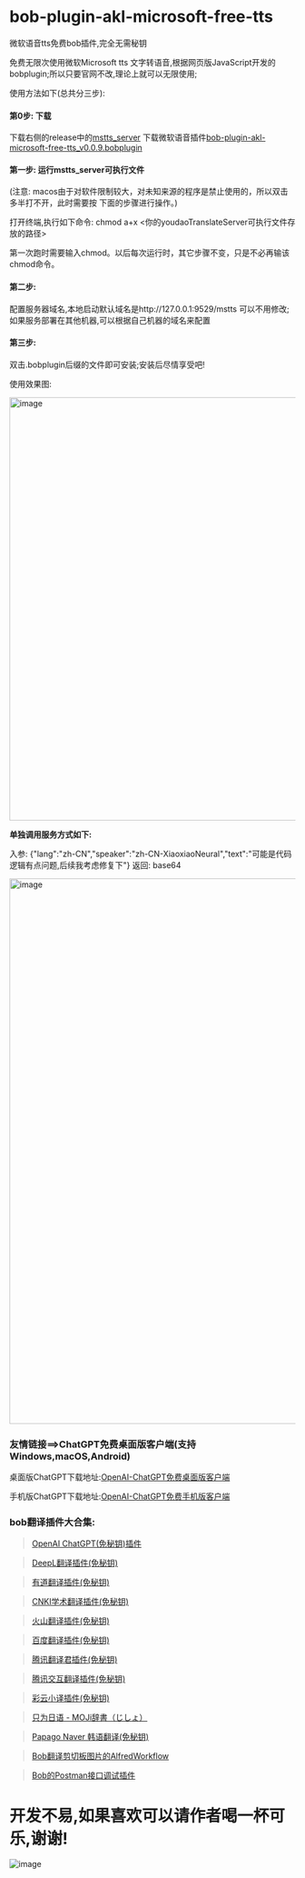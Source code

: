 # bob-plugin-akl-microsoft-free-tts
微软语音tts免费bob插件,完全无需秘钥

免费无限次使用微软Microsoft tts 文字转语音,根据网页版JavaScript开发的bobplugin;所以只要官网不改,理论上就可以无限使用;

使用方法如下(总共分三步):

#### 第0步: 下载
下载右侧的release中的[mstts_server](https://github.com/akl7777777/bob-plugin-akl-microsoft-free-tts/releases/download/v0.0.7/mstts_server)
下载微软语音插件[bob-plugin-akl-microsoft-free-tts_v0.0.9.bobplugin](https://github.com/akl7777777/bob-plugin-akl-microsoft-free-tts/releases/download/v0.0.9/bob-plugin-akl-microsoft-free-tts_v0.0.9.bobplugin)

#### 第一步: 运行mstts_server可执行文件

(注意: macos由于对软件限制较⼤，对未知来源的程序是禁⽌使⽤的，所以双击多半打不开，此时需要按 下⾯的步骤进⾏操作。)

打开终端,执行如下命令: chmod a+x <你的youdaoTranslateServer可执行文件存放的路径>

第⼀次跑时需要输⼊chmod。以后每次运⾏时，其它步骤不变，只是不必再输该chmod命令。

#### 第二步:

配置服务器域名,本地启动默认域名是http://127.0.0.1:9529/mstts 可以不用修改;如果服务部署在其他机器,可以根据自己机器的域名来配置

#### 第三步:

双击.bobplugin后缀的文件即可安装;安装后尽情享受吧!



使用效果图:

<img width="745" alt="image" src="https://user-images.githubusercontent.com/84266551/226151255-69846e9b-f30e-49c1-8cca-11651ba128f1.png">


**单独调用服务方式如下:**

入参:
{"lang":"zh-CN","speaker":"zh-CN-XiaoxiaoNeural","text":"可能是代码逻辑有点问题,后续我考虑修复下"}
返回:
base64

<img width="960" alt="image" src="https://user-images.githubusercontent.com/84266551/226151660-94f6e604-bb6d-44c5-ae27-12876de2fb93.png">


### 友情链接==>ChatGPT免费桌面版客户端(支持Windows,macOS,Android)
桌面版ChatGPT下载地址:[OpenAI-ChatGPT免费桌面版客户端](https://github.com/akl7777777/free-chatgpt-client-pub)

手机版ChatGPT下载地址:[OpenAI-ChatGPT免费手机版客户端](https://github.com/akl7777777/free-chatgpt-client-mobile-pub)

### bob翻译插件大合集:

>[OpenAI ChatGPT(免秘钥)插件](https://github.com/akl7777777/bob-plugin-akl-chatgpt-free-translate)

>[DeepL翻译插件(免秘钥)](https://github.com/akl7777777/bob-plugin-akl-deepl-free-translate)

>[有道翻译插件(免秘钥)](https://github.com/akl7777777/bob-plugin-akl-youdao-free-translate)

>[CNKI学术翻译插件(免秘钥)](https://github.com/akl7777777/bob-plugin-akl-cnki-free-translate)

>[火山翻译插件(免秘钥)](https://github.com/akl7777777/bob-plugin-akl-volcengine-free-translate)

>[百度翻译插件(免秘钥)](https://github.com/akl7777777/bob-plugin-akl-baidu-free-translate)

>[腾讯翻译君插件(免秘钥)](https://github.com/akl7777777/bob-plugin-akl-tencent-free-translate)

>[腾讯交互翻译插件(免秘钥)](https://github.com/akl7777777/bob-plugin-akl-transmart-free-translate)

>[彩云小译插件(免秘钥)](https://github.com/akl7777777/bob-plugin-akl-caiyunxiaoyi-free-translate)

>[只为日语 - MOJi辞書（じしょ）](https://github.com/akl7777777/bob-plugin-akl-mojidict-translate)

>[Papago Naver 韩语翻译(免秘钥)](https://github.com/akl7777777/bob-plugin-akl-papago-free-translate)

>[Bob翻译剪切板图片的AlfredWorkflow](https://github.com/akl7777777/BobTranslateClipboard)

>[Bob的Postman接口调试插件](https://github.com/akl7777777/bob-plugin-akl-postman)


# 开发不易,如果喜欢可以请作者喝一杯可乐,谢谢!


![image](https://user-images.githubusercontent.com/84266551/226151419-6d639052-6d9f-4cdb-ab24-f423f4a7c8c9.png)
